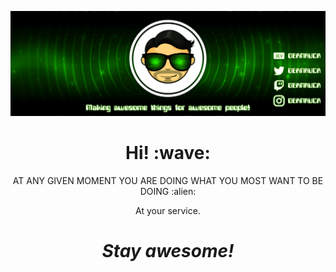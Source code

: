[![Social banner for geanruca](https://github.com/geanruca/geanruca/raw/master/assets/banner.gif)](https://gerardoandresruizcastillo.com)
<h1 align='center'> Hi! :wave:</h1>
<p align='center'>
AT ANY GIVEN MOMENT YOU ARE DOING WHAT YOU MOST WANT TO BE DOING :alien:
</p>
<p align='center'>At your service.</p>

<h1 align='center'><i>Stay awesome!</i></h1>
